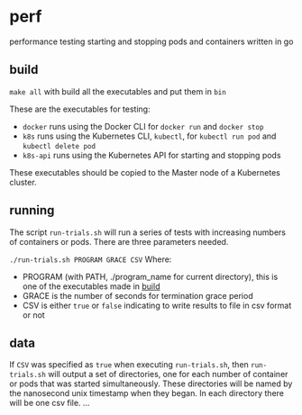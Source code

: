 # perf
performance testing starting and stopping pods and containers written in go

## build
`make all` with build all the executables and put them in `bin`

These are the executables for testing:
* `docker` runs using the Docker CLI for `docker run` and `docker stop`
* `k8s` runs using the Kubernetes CLI, `kubectl`, for `kubectl run pod` and `kubectl delete pod`
* `k8s-api` runs using the Kubernetes API for starting and stopping pods

These executables should be copied to the Master node of a Kubernetes cluster.

## running
The script `run-trials.sh` will run a series of tests with increasing numbers of containers or pods. There are three parameters needed.

`./run-trials.sh PROGRAM GRACE CSV`
Where:
* PROGRAM (with PATH, ./program_name for current directory), this is one of the executables made in [build](#build)
* GRACE is the number of seconds for termination grace period
* CSV is either `true` or `false` indicating to write results to file in csv format or not

## data
If `CSV` was specified as `true` when executing `run-trials.sh`, then
`run-trials.sh` will output a set of directories, one for each number of container or pods that was started simultaneously. These directories will be named by the nanosecond unix timestamp when they began.
In each directory there will be one csv file.
...
